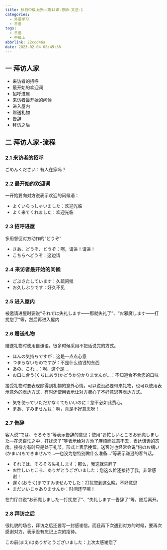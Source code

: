 ```yaml
---
title: 标日中级上册——第14课-恩師-文法-1
categories:
  - 外语学习
  - 日语
tags:
  - 日语
  - 中级上
abbrlink: 22ccd46a
date: 2023-02-04 08:49:38
---
```

## 一 拜访人家

* 来访者的招呼
* 最开始的欢迎词
* 招呼进屋
* 来访者最开始的问候
* 进入屋内
* 赠送礼物
* 告辞
* 拜访之后

<!--more-->

## 二 拜访人家-流程

### 2.1 来访者的招呼

ごめんください：有人在家吗？

### 2.2 最开始的欢迎词

一开始要向对方说表示欢迎的问候语：

* よくいらっしゃいました：欢迎光临
* よく来てくれました：欢迎光临

### 2.3 招呼进屋

多用督促对方动作的“どうぞ”

* さあ、どうぞ、どうぞ：啊，请进！请进！
* こちらへどうぞ：这边请

### 2.4 来访者最开始的问候

* ごぶさたしています：久疏问候
* お久しぶりです：好久不见

### 2.5 进入屋内

被邀请进屋时要说“それでは失礼します——那就失礼了”、“お邪魔します——打扰您了”等，然后再进入屋内

### 2.6 赠送礼物

赠送礼物时使用自谦语。很多时候采用不把话说完的方式。

* ほんの気持ちですが：这是一点点心意
* つまらないものですが：不是什么值钱的东西
* あの、これ…：啊，这个是....
* お口に合う(くちにあう)かどうか分かりませんが…：不知道合不合您的口味

接受礼物时要表现除得到礼物的意外心情。可以说没必要带来礼物，也可以使用表示意外的表达方式，有时还使用表示让对方费心了不好意思等表达方式。

* 気を使っていただかなくてもいいのに：您不必如此费心。
* まあ、すみませんね：啊，真是不好意思呀！

### 2.7 告辞

客人说“では、そろそろ”等表示告辞的意思；使用“お忙しいところお邪魔しました—在您百忙之中，打扰您了”等表示给对方添了麻烦而过意不去，表达谦逊的态度。接待方有时只是处于礼节，形式上表示挽留。送客时也经常会说“何のお構い(かまい)もできませんで...—也没为您特别做什么准备...”等表示谦逊的客气话。

* それでは、そろそろ失礼します：那么，我这就告辞了
* お忙しいところ、ありがとうございました：您这么忙还接待了我，非常感谢！
* 遅く(おそく)まですみませんでした：打扰您到这么晚，不好意思
* まだいいじゃありませんか：时间还早嘛！

在门厅口说“お邪魔しました—打扰您了”、“失礼します—告辞了”等，随后离开。

### 2.8  拜访之后

很礼貌的场合，拜访之后还要写一封感谢信。而且再下次遇到对方的时候，要再次感谢对方，表示没有忘记上次的招待。

この前(まえ)はありがとうございました：上次太感谢您了